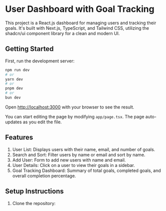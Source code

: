 # User Dashboard with Goal Tracking

This project is a React.js dashboard for managing users and tracking their goals. It's built with Next.js, TypeScript, and Tailwind CSS, utilizing the shadcn/ui component library for a clean and modern UI.

## Getting Started

First, run the development server:

```bash
npm run dev
# or
yarn dev
# or
pnpm dev
# or
bun dev
```

Open [http://localhost:3000](http://localhost:3000) with your browser to see the result.

You can start editing the page by modifying `app/page.tsx`. The page auto-updates as you edit the file.


## Features

1. User List: Displays users with their name, email, and number of goals.
2. Search and Sort: Filter users by name or email and sort by name.
3. Add User: Form to add new users with name and email.
4. User Details: Click on a user to view their goals in a sidebar.
5. Goal Tracking Dashboard: Summary of total goals, completed goals, and overall completion percentage.

## Setup Instructions

1. Clone the repository:


